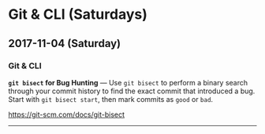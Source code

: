 # Git & CLI (Saturdays)

## 2017-11-04 (Saturday)

### Git & CLI
**`git bisect` for Bug Hunting** — Use `git bisect` to perform a binary search through your commit history to find the exact commit that introduced a bug. Start with `git bisect start`, then mark commits as `good` or `bad`.

https://git-scm.com/docs/git-bisect

---

